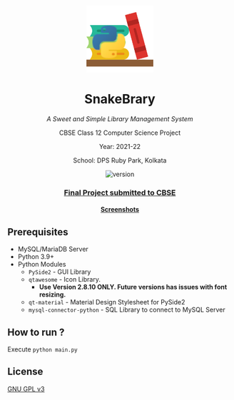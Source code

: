 <div align="center">
<img src="https://raw.githubusercontent.com/rnayabed/SnakeBrary/master/assets/app_icon.png" height="150" alt="logo">

# SnakeBrary

*A Sweet and Simple Library Management System*

CBSE Class 12 Computer Science Project

Year: 2021-22

School: DPS Ruby Park, Kolkata

![version](https://img.shields.io/badge/Version-1.0.0-green)

### [Final Project submitted to CBSE](https://raw.githubusercontent.com/rnayabed/SnakeBrary/master/docs/project.pdf)

#### [Screenshots](https://github.com/rnayabed/SnakeBrary/blob/master/screenshots/README.md)

</div>

## Prerequisites

* MySQL/MariaDB Server
* Python 3.9+
* Python Modules
    * `PySide2` - GUI Library
    * `qtawesome` - Icon Library. 
        * **Use Version 2.8.10 ONLY. Future versions has issues with font resizing.**
    * `qt-material` - Material Design Stylesheet for PySide2
    * `mysql-connector-python` - SQL Library to connect to MySQL Server

## How to run ?

Execute `python main.py`

## License

[GNU GPL v3](https://github.com/rnayabed/SnakeBrary/blob/master/LICENSE)